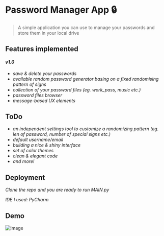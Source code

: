 # Password Manager App 🔒

<blockquote>
A simple application you can use to manage your passwords and store them in your local drive
</blockquote>


## Features implemented
#### *__v1.0__*

 - *save & delete your passwords*
 - *available random password generator basing on a fixed randomising pattern of signs*
 - *collection of your password files (eg. work_pass, music etc.)*
 - *password files browser*
 - *message-based UX elements*


## ToDo

- *an independent settings tool to customize a randomizing pattern (eg. len of password, number of special signs etc.)*
- *default username/email*
- *building a nice & shiny interface*
- *set of color themes*
- *clean & elegant code*
- *and more!*


## Deployment

*Clone the repo and you are ready to run MAIN.py*

*IDE I used: PyCharm*

## Demo
 <img src="https://user-images.githubusercontent.com/103358101/163044505-8f9385f7-6367-4926-9e50-d3adc1419dc9.png" alt="image" style="max-width: 100%;">
 
